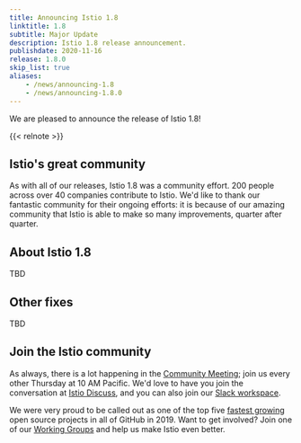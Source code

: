```yaml
---
title: Announcing Istio 1.8
linktitle: 1.8
subtitle: Major Update
description: Istio 1.8 release announcement.
publishdate: 2020-11-16
release: 1.8.0
skip_list: true
aliases:
    - /news/announcing-1.8
    - /news/announcing-1.8.0
---
```


We are pleased to announce the release of Istio 1.8!

{{< relnote >}}

## Istio's great community

As with all of our releases, Istio 1.8 was a community effort. 200 people
across over 40 companies contribute to Istio. We'd like to thank our fantastic
community for their ongoing efforts: it is because of our amazing community
that Istio is able to make so many improvements, quarter after quarter.

## About Istio 1.8

TBD

## Other fixes

TBD

## Join the Istio community

As always, there is a lot happening in the
[Community Meeting](https://github.com/istio/community#community-meeting);
join us every other Thursday at 10 AM Pacific. We'd love to have you join the
conversation at [Istio Discuss](https://discuss.istio.io), and you can also join
our [Slack workspace](https://slack.istio.io).

We were very proud to be called out as one of the top five
[fastest growing](https://octoverse.github.com/#top-and-trending-projects)
open source projects in all of GitHub in 2019. Want to get involved? Join one of our
[Working Groups](https://github.com/istio/community/blob/master/WORKING-GROUPS.md)
and help us make Istio even better.

